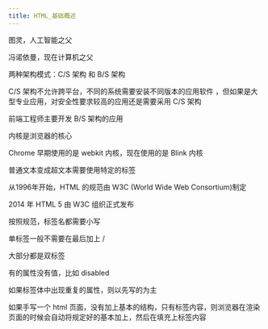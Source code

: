 ```yaml
---
title: HTML_基础概述
---
```

图灵，人工智能之父 

冯诺依曼，现在计算机之父 

两种架构模式：C/S 架构 和 B/S 架构 

C/S 架构不允许跨平台，不同的系统需要安装不同版本的应用软件 ，但如果是大型专业应用，对安全性要求较高的应用还是需要采用 C/S 架构 

前端工程师主要开发 B/S 架构的应用 

内核是浏览器的核心 

Chrome 早期使用的是 webkit 内核，现在使用的是 Blink 内核 

普通文本变成超文本需要使用特定的标签 

从1996年开始，HTML 的规范由 W3C (World Wide Web Consortium)制定 

2014 年 HTML 5 由 W3C 组织正式发布 

按照规范，标签名都需要小写 

单标签一般不需要在最后加上 /

大部分都是双标签 

有的属性没有值，比如 disabled

如果标签体中出现重复的属性，则以先写的为主 

如果手写一个 html 页面，没有加上基本的结构，只有标签内容，则浏览器在渲染页面的时候会自动将规定好的基本加上，然后在填充上标签内容 
